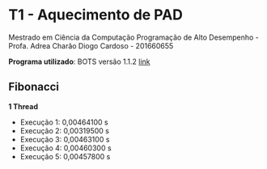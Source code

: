 # T1 - Aquecimento de PAD

Mestrado em Ciência da Computação
Programação de Alto Desempenho - Profa. Adrea Charão
Diogo Cardoso - 201660655

**Programa utilizado**: BOTS versão 1.1.2 [link](https://pm.bsc.es/projects/bots/downloads)

## Fibonacci
**1 Thread**
  - Execução 1: 0,00464100 s
  - Execução 2: 0,00319500 s
  - Execução 3: 0,00463100 s
  - Execução 4: 0,00460300 s
  - Execução 5: 0,00457800 s